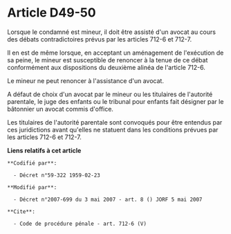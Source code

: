 # Article D49-50

Lorsque le condamné est mineur, il doit être assisté d'un avocat au cours des débats contradictoires prévus par les articles
712-6 et 712-7. 

Il en est de même lorsque, en acceptant un aménagement de l'exécution de sa peine, le mineur est susceptible de renoncer à la
tenue de ce débat conformément aux dispositions du deuxième alinéa de l'article 712-6. 

Le mineur ne peut renoncer à l'assistance d'un avocat. 

A défaut de choix d'un avocat par le mineur ou les titulaires de l'autorité parentale, le juge des enfants ou le tribunal
pour enfants fait désigner par le bâtonnier un avocat commis d'office. 

Les titulaires de l'autorité parentale sont convoqués pour être entendus par ces juridictions avant qu'elles ne statuent dans
les conditions prévues par les articles 712-6 et 712-7.

**Liens relatifs à cet article**

	**Codifié par**:

	  - Décret n°59-322 1959-02-23

	**Modifié par**:

	  - Décret n°2007-699 du 3 mai 2007 - art. 8 () JORF 5 mai 2007

	**Cite**:

	  - Code de procédure pénale - art. 712-6 (V)
